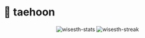 # 🧗 taehoon
<p align="center">
  <img align="center" src="https://github-readme-stats.vercel.app/api?username=wisesth&show_icons=true&hide=stars,contribs&include_all_commits=true&count_private=true&line_height=30&theme=blueberry&bg_color=00000000" alt="wisesth-stats" />
  <img align="center" src="https://github-readme-streak-stats.herokuapp.com/?user=wisesth&theme=blueberry&background=00000000" alt="wisesth-streak" />
</p>
